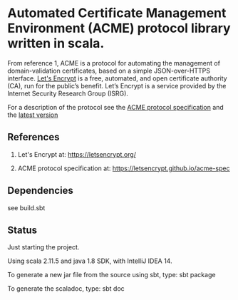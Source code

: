 # Automated Certificate Management Environment (ACME) protocol library written in scala.

From reference 1, ACME is a protocol for automating the management of domain-validation certificates,
based on a simple JSON-over-HTTPS interface. [Let's Encrypt](https://letsencrypt.org/) is a free, automated, and open certificate authority (CA), run for the public’s benefit.
Let’s Encrypt is a service provided by the Internet Security Research Group (ISRG).

For a description of the protocol see the [ACME protocol specification](https://github.com/letsencrypt/acme-spec) and
the [latest version](https://letsencrypt.github.io/acme-spec/)

## References

1) Let's Encrypt at: https://letsencrypt.org/

2) ACME protocol specification at: https://letsencrypt.github.io/acme-spec


## Dependencies

see build.sbt

## Status

Just starting the project.

Using scala 2.11.5 and java 1.8 SDK, with IntelliJ IDEA 14.

To generate a new jar file from the source using sbt, type: sbt package

To generate the scaladoc, type: sbt doc
